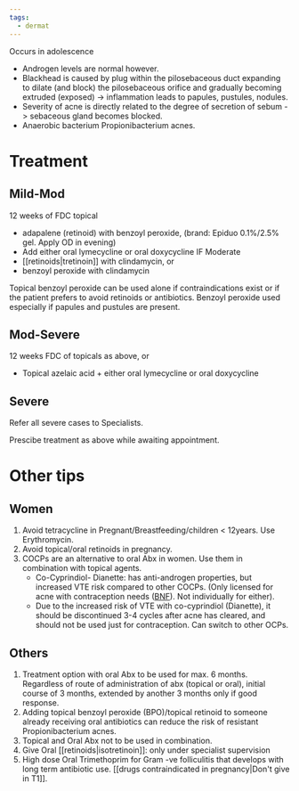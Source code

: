 ```yaml
---
tags:
  - dermat
---
```

Occurs in adolescence
- Androgen levels are normal however.
- Blackhead is caused by plug within the pilosebaceous duct expanding to dilate (and block) the pilosebaceous orifice and gradually becoming extruded (exposed) -> inflammation leads to papules, pustules, nodules.
- Severity of acne is directly related to the degree of secretion of sebum -> sebaceous gland becomes blocked.
- Anaerobic bacterium Propionibacterium acnes.
# Treatment
## Mild-Mod
12 weeks of FDC topical
- adapalene (retinoid) with benzoyl peroxide, (brand: Epiduo 0.1%/2.5% gel. Apply OD in evening)
- Add either oral lymecycline or oral doxycycline IF Moderate
- [[retinoids|tretinoin]] with clindamycin, or
- benzoyl peroxide with clindamycin

Topical benzoyl peroxide can be used alone if contraindications exist or if the patient prefers to avoid retinoids or antibiotics.
Benzoyl peroxide used especially if papules and pustules are present.
## Mod-Severe
12 weeks FDC of topicals as above, or
- Topical azelaic acid + either oral lymecycline or oral doxycycline
## Severe
Refer all severe cases to Specialists.

Prescibe treatment as above while awaiting appointment.

# Other tips
## Women
1. Avoid tetracycline in Pregnant/Breastfeeding/children < 12years. Use Erythromycin.
2. Avoid topical/oral retinoids in pregnancy.
3. COCPs are an alternative to oral Abx in women. Use them in combination with topical agents.
	- Co-Cyprindiol- Dianette: has anti-androgen properties, but increased VTE risk compared to other COCPs. (Only licensed for acne with contraception needs ([BNF](https://bnf.nice.org.uk/drugs/co-cyprindiol/)). Not individually for either).
	- Due to the increased risk of VTE with co-cyprindiol (Dianette), it should be discontinued 3-4 cycles after acne has cleared, and should not be used just for contraception. Can switch to other OCPs.

## Others
1. Treatment option with oral Abx to be used for max. 6 months. Regardless of route of administration of abx (topical or oral), initial course of 3 months, extended by another 3 months only if good response.
2. Adding topical benzoyl peroxide (BPO)/topical retinoid to someone already receiving oral antibiotics can reduce the risk of resistant Propionibacterium acnes.
3. Topical and Oral Abx not to be used in combination.
4. Give Oral [[retinoids|isotretinoin]]: only under specialist supervision
5. High dose Oral Trimethoprim for Gram -ve folliculitis that develops with long term antibiotic use. [[drugs contraindicated in pregnancy|Don't give in T1]].